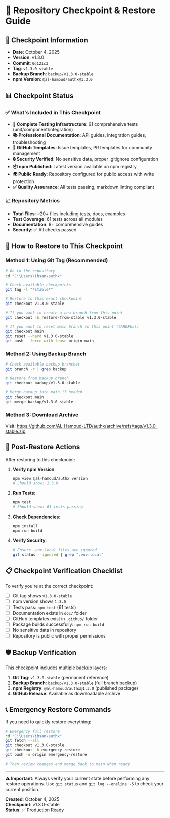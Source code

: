 # 🔄 Repository Checkpoint & Restore Guide

## 📅 Checkpoint Information
- **Date**: October 4, 2025
- **Version**: v1.3.0
- **Commit**: `0d121c3`
- **Tag**: `v1.3.0-stable`
- **Backup Branch**: `backup/v1.3.0-stable`
- **npm Version**: `@al-hamoud/authx@1.3.0`

## 📊 Checkpoint Status

### ✅ What's Included in This Checkpoint

- **🧪 Complete Testing Infrastructure**: 61 comprehensive tests (unit/component/integration)
- **📚 Professional Documentation**: API guides, integration guides, troubleshooting
- **🔧 GitHub Templates**: Issue templates, PR templates for community management
- **🔒 Security Verified**: No sensitive data, proper .gitignore configuration
- **📦 npm Published**: Latest version available on npm registry
- **🌍 Public Ready**: Repository configured for public access with write protection
- **✅ Quality Assurance**: All tests passing, markdown linting compliant

### 📈 Repository Metrics
- **Total Files**: ~20+ files including tests, docs, examples
- **Test Coverage**: 61 tests across all modules
- **Documentation**: 8+ comprehensive guides
- **Security**: ✅ All checks passed

## 🚨 How to Restore to This Checkpoint

### Method 1: Using Git Tag (Recommended)
```bash
# Go to the repository
cd "C:\Users\ihsan\authx"

# Check available checkpoints
git tag -l "*stable*"

# Restore to this exact checkpoint
git checkout v1.3.0-stable

# If you want to create a new branch from this point
git checkout -b restore-from-stable v1.3.0-stable

# If you want to reset main branch to this point (CAREFUL!)
git checkout main
git reset --hard v1.3.0-stable
git push --force-with-lease origin main
```

### Method 2: Using Backup Branch
```bash
# Check available backup branches
git branch -r | grep backup

# Restore from backup branch
git checkout backup/v1.3.0-stable

# Merge backup into main if needed
git checkout main
git merge backup/v1.3.0-stable
```

### Method 3: Download Archive
Visit: <https://github.com/AL-Hamoud-LTD/authx/archive/refs/tags/v1.3.0-stable.zip>

## 🔧 Post-Restore Actions

After restoring to this checkpoint:

1. **Verify npm Version**:
   ```bash
   npm view @al-hamoud/authx version
   # Should show: 1.3.0
   ```

2. **Run Tests**:
   ```bash
   npm test
   # Should show: 61 tests passing
   ```

3. **Check Dependencies**:
   ```bash
   npm install
   npm run build
   ```

4. **Verify Security**:
   ```bash
   # Ensure .env.local files are ignored
   git status --ignored | grep ".env.local"
   ```

## 📋 Checkpoint Verification Checklist

To verify you're at the correct checkpoint:

- [ ] Git tag shows `v1.3.0-stable`
- [ ] npm version shows `1.3.0`
- [ ] Tests pass: `npm test` (61 tests)
- [ ] Documentation exists in `doc/` folder
- [ ] GitHub templates exist in `.github/` folder
- [ ] Package builds successfully: `npm run build`
- [ ] No sensitive data in repository
- [ ] Repository is public with proper permissions

## 🛡️ Backup Verification

This checkpoint includes multiple backup layers:
1. **Git Tag**: `v1.3.0-stable` (permanent reference)
2. **Backup Branch**: `backup/v1.3.0-stable` (full branch backup)
3. **npm Registry**: `@al-hamoud/authx@1.3.0` (published package)
4. **GitHub Release**: Available as downloadable archive

## 📞 Emergency Restore Commands

If you need to quickly restore everything:

```bash
# Emergency full restore
cd "C:\Users\ihsan\authx"
git fetch --all
git checkout v1.3.0-stable
git checkout -b emergency-restore
git push -u origin emergency-restore

# Then review changes and merge back to main when ready
```

---

**⚠️ Important**: Always verify your current state before performing any restore operations. Use `git status` and `git log --oneline -5` to check your current position.

**Created**: October 4, 2025  
**Checkpoint**: v1.3.0-stable  
**Status**: ✅ Production Ready
